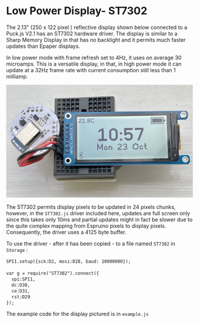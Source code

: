 # Low Power Display- ST7302

The 2.13" (250 x 122 pixel ) reflective display shown below connected to a Puck.js  V2.1  has an ST7302 hardware driver. The display is similar to a Sharp Memory Display in that has no backlight and it  permits much faster updates than Epaper displays.

In low power mode with frame refresh set to 4Hz, it uses on average 30 microamps. This is a versatile  display, in that,  in high power mode it can update  at a 32Hz frame rate  with current consumption  still less than 1 milliamp.


![](display.jpg)


The ST7302 permits  display pixels to be updated in 24 pixels chunks, however, in the `ST7302.js` driver included here, updates are full screen only since this takes only 10ms and partial updates might in fact be slower due to the quite complex mapping from Espruino pixels to display pixels. Consequently, the driver uses a 4125 byte buffer.

To use the driver -  after it has been copied - to a file named  `ST7302` in `Storage` :

```
SPI1.setup({sck:D2, mosi:D28, baud: 10000000}); 

var g = require("ST7302").connect({
  spi:SPI1,
  dc:D30,
  ce:D31,
  rst:D29
});
```

The example code for the display pictured is in `example.js`
